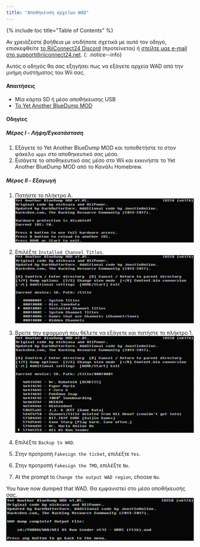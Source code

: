 ```yaml
---
title: "Αποθήκευση αρχείων WAD"
---
```


{% include toc title="Table of Contents" %}

Αν χρειάζεστε βοήθεια με οτιδήποτε σχετικά με αυτό τον οδηγό, επισκεφθείτε [το RiiConnect24 Discord](https://discord.gg/b4Y7jfD) (προτείνεται) ή [στείλτε μαε e-mail στο support@riiconnect24.net](mailto:support@riiconnect24.net).
{: .notice--info}

Αυτός ο οδηγός θα σας εξηγήσει πως να εξάγετε αρχεία WAD από την μνήμη συστήματος του Wii σας.

#### Απαιτήσεις
* Μία κάρτα SD ή μέσο αποθήκευσης USB
* [Το Yet Another BlueDump MOD](/assets/files/YABDM.zip)

#### Οδηγίες
##### Μέρος I - Λήψη/Εγκατάσταση

1. Εξάγετε το Yet Another BlueDump MOD και τοποθετήστε το στον φάκελο `apps` στο αποθηκευτικό σας μέσο.
2. Εισάγετε το αποθηκευτικό σας μέσο στο Wii και εκκινήστε το Yet Another BlueDump MOD από το Κανάλι Homebrew.

##### Μέρος II - Εξαγωγή
1. Πατήστε το πλήκτρο Α. ![Press A](/images/DumpWADS/2.png)

2. Επιλέξτε `Installed Channel Titles`. ![Installed Channel Titles](/images/DumpWADS/3.png)

3. Βρείτε την εφαρμογή που θέλετε να εξάγετε και πατήστε το πλήκτρο 1. ![Find channel](/images/DumpWADS/4.png)

4. Επιλέξτε `Backup to WAD`.
5. Στην προτροπή `Fakesign the ticket`, επιλέξτε `Yes`.
6. Στην προτροπή `Fakesign the TMD`, επιλέξτε `No`.
7. At the prompt to `Change the output WAD region`, choose `No`.

You have now dumped that WAD. Θα εμφανιστεί στο μέσο αποθήκευσής σας. ![Done](/images/DumpWADS/5.png)
